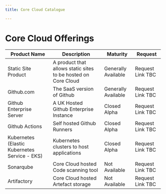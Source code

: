 ```yaml
---
title: Core Cloud Catalogue

---
```


# Core Cloud Offerings

| Product Name | Description | Maturity | Request |
| --- | --- | --- | --- |
| Static Site Product | A product that allows static sites to be hosted on Core Cloud | Generally Available | Request Link TBC |
| Github.com | The SaaS version of Github | Generally Available | Request Link TBC |
| Github Enterprise Server | A UK Hosted Github Enterprise Instance | Closed Alpha | Request Link TBC |
| Github Actions | Self hosted Github Runners | Closed Alpha | Request Link TBC |
| Kubernetes (Elastic Kubernetes Service - EKS) | Kubernetes clusters to host applications | Closed Alpha | Request Link TBC |
| Sonarqube | Core Cloud hosted Code scanning tool | Not Available | Request Link TBC |
| Artifactory | Core Cloud hosted Artefact storage | Not Available | Request Link TBC |
